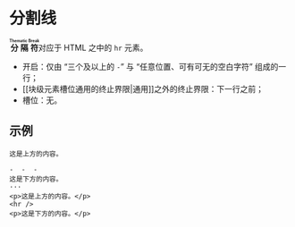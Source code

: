 # 分割线

**<ruby>分隔符<rt>Thematic Break</rt></ruby>**&#x200B;对应于 HTML 之中的<wbr />
`hr` 元素。

- 开启：仅由 “三个及以上的 `-`” 与 “任意位置、可有可无的空白字符” 组成的一行；
- [[块级元素槽位通用的终止界限|通用]]之外的终止界限：下一行之前；
- 槽位：无。

## 示例

```
这是上方的内容。

-  -  -
这是下方的内容。
···
<p>这是上方的内容。</p>
<hr />
<p>这是下方的内容。</p>
```

